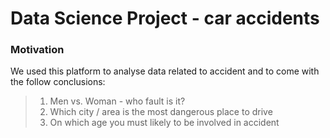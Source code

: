 # Data Science Project - car accidents

### Motivation
We used this platform to analyse data related to accident and to come with 
the follow conclusions:
>    1. Men vs. Woman - who fault is it?
>    2. Which city / area is the most dangerous place to drive
>    3. On which age you must likely to be involved in accident